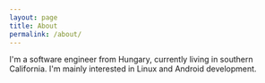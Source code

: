 ```yaml
---
layout: page
title: About
permalink: /about/
---
```


I'm a software engineer from Hungary, currently living in southern California.
I'm mainly interested in Linux and Android development.


